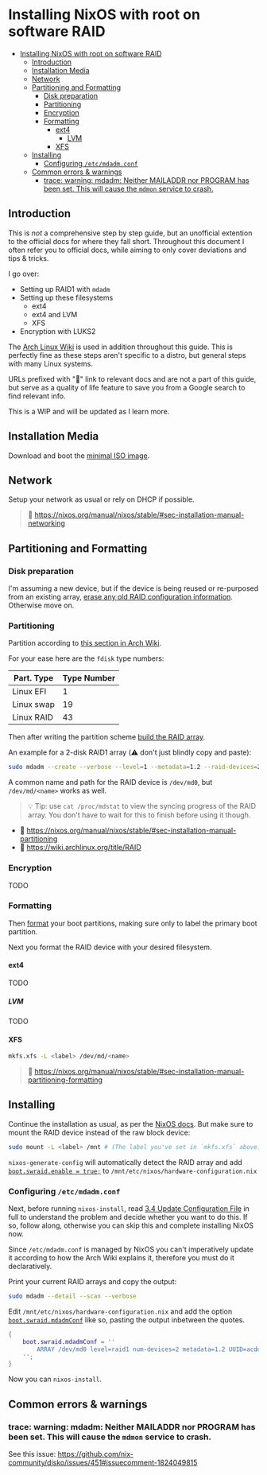 # Installing NixOS with root on software RAID

- [Installing NixOS with root on software RAID](#installing-nixos-with-root-on-software-raid)
  - [Introduction](#introduction)
  - [Installation Media](#installation-media)
  - [Network](#network)
  - [Partitioning and Formatting](#partitioning-and-formatting)
    - [Disk preparation](#disk-preparation)
    - [Partitioning](#partitioning)
    - [Encryption](#encryption)
    - [Formatting](#formatting)
      - [ext4](#ext4)
        - [LVM](#lvm)
      - [XFS](#xfs)
  - [Installing](#installing)
    - [Configuring `/etc/mdadm.conf`](#configuring-etcmdadmconf)
  - [Common errors \& warnings](#common-errors--warnings)
    - [trace: warning: mdadm: Neither MAILADDR nor PROGRAM has been set. This will cause the `mdmon` service to crash.](#trace-warning-mdadm-neither-mailaddr-nor-program-has-been-set-this-will-cause-the-mdmon-service-to-crash)

## Introduction

This is _not_ a comprehensive step by step guide, but an unofficial extention to the official docs for where they fall short. Throughout this document I often refer you to official docs, while aiming to only cover deviations and tips & tricks.

I go over:

- Setting up RAID1 with `mdadm`
- Setting up these filesystems
  - ext4
  - ext4 and LVM
  - XFS
- Encryption with LUKS2

The [Arch Linux Wiki](https://wiki.archlinux.org) is used in addition throughout this guide. This is perfectly fine as these steps aren't specific to a distro, but general steps with many Linux systems.

URLs prefixed with "📄" link to relevant docs and are not a part of this guide, but serve as a quality of life feature to save you from a Google search to find relevant info.

This is a WIP and will be updated as I learn more.

## Installation Media

Download and boot the [minimal ISO image](https://nixos.org/download/#nixos-iso).

## Network

Setup your network as usual or rely on DHCP if possible.

> 📄 https://nixos.org/manual/nixos/stable/#sec-installation-manual-networking

## Partitioning and Formatting

### Disk preparation

I'm assuming a new device, but if the device is being reused or re-purposed from an existing array, [erase any old RAID configuration information](https://wiki.archlinux.org/title/RAID#Prepare_the_devices). Otherwise move on.

### Partitioning

Partition according to [this section in Arch Wiki](https://wiki.archlinux.org/title/RAID#Partition_the_devices).

For your ease here are the `fdisk` type numbers:

| Part. Type | Type Number |
| ---------- | ----------- |
| Linux EFI  | 1           |
| Linux swap | 19          |
| Linux RAID | 43          |

Then after writing the partition scheme [build the RAID array](https://wiki.archlinux.org/title/RAID#Build_the_array).

An example for a 2-disk RAID1 array (⚠️ don't just blindly copy and paste):

```bash
sudo mdadm --create --verbose --level=1 --metadata=1.2 --raid-devices=2 /dev/md/<name> /dev/sdaX /dev/sdbY # (Replace X and Y with the partition number of your root partition)
```

A common name and path for the RAID device is `/dev/md0`, but `/dev/md/<name>` works as well.

> 💡 Tip: use `cat /proc/mdstat` to view the syncing progress of the RAID array. You don't have to wait for this to finish before using it though.

- 📄 https://nixos.org/manual/nixos/stable/#sec-installation-manual-partitioning
- 📄 https://wiki.archlinux.org/title/RAID

### Encryption

TODO

### Formatting

Then [format](https://nixos.org/manual/nixos/stable/#sec-installation-manual-partitioning-formatting) your boot partitions, making sure only to label the primary boot partition.

Next you format the RAID device with your desired filesystem.

#### ext4

TODO

##### LVM

TODO

#### XFS

```bash
mkfs.xfs -L <label> /dev/md/<name>
```

> 📄 https://nixos.org/manual/nixos/stable/#sec-installation-manual-partitioning-formatting

## Installing

Continue the installation as usual, as per the [NixOS docs](https://nixos.org/manual/nixos/stable/#sec-installation-manual-installing). But make sure to mount the RAID device instead of the raw block device:

```bash
sudo mount -L <label> /mnt # (The label you've set in `mkfs.xfs` above)
```

`nixos-generate-config` will automatically detect the RAID array and add [`boot.swraid.enable = true;`](https://search.nixos.org/options?channel=24.05&show=boot.swraid.enable&from=0&size=50&sort=relevance&type=packages&query=mdadm) to `/mnt/etc/nixos/hardware-configuration.nix`

### Configuring `/etc/mdadm.conf`

Next, before running `nixos-install`, read [3.4 Update Configuration File](https://wiki.archlinux.org/title/RAID#Update_configuration_file) in full to understand the problem and decide whether you want to do this. If so, follow along, otherwise you can skip this and complete installing NixOS now.

Since `/etc/mdadm.conf` is managed by NixOS you can't imperatively update it according to how the Arch Wiki explains it, therefore you must do it declaratively.

Print your current RAID arrays and copy the output:

```bash
sudo mdadm --detail --scan --verbose
```

Edit `/mnt/etc/nixos/hardware-configuration.nix` and add the option [`boot.swraid.mdadmConf`](https://search.nixos.org/options?channel=24.05&show=boot.swraid.mdadmConf&from=0&size=50&sort=relevance&type=packages&query=mdadm) like so, pasting the output inbetween the quotes.

```nix
{
    boot.swraid.mdadmConf = ''
        ARRAY /dev/md0 level=raid1 num-devices=2 metadata=1.2 UUID=acddd0cf:d8e65dab:7c29ff58:fab09463 devices=/dev/vda2,/dev/vdb2
    '';
}
```

Now you can `nixos-install`.

## Common errors & warnings

### trace: warning: mdadm: Neither MAILADDR nor PROGRAM has been set. This will cause the `mdmon` service to crash.

See this issue: https://github.com/nix-community/disko/issues/451#issuecomment-1824049815
